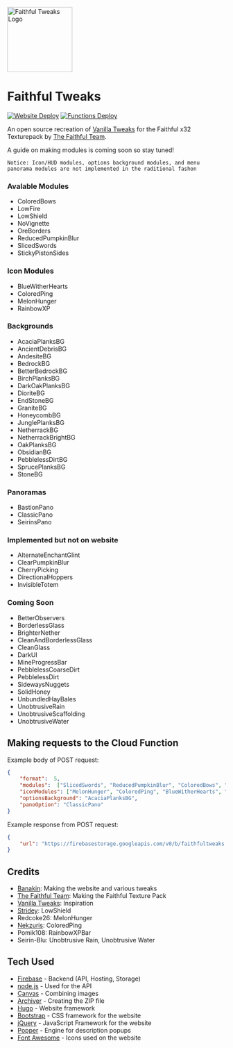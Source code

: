 [<img src="https://faithfultweaks.web.app/images/logo.png" alt="Faithful Tweaks Logo" width="150px" />](https://faithfultweaks.web.app/)

# Faithful Tweaks
[![Website Deploy](https://github.com/Banakin/FaithfulTweaks/workflows/Website%20Deploy/badge.svg)](https://github.com/Banakin/FaithfulTweaks/actions)
[![Functions Deploy](https://github.com/Banakin/FaithfulTweaks/workflows/Functions%20Deploy/badge.svg)](https://github.com/Banakin/FaithfulTweaks/actions)
<!-- [![Storage Deploy](https://github.com/Banakin/FaithfulTweaks/workflows/Storage%20Deploy/badge.svg)](https://github.com/Banakin/FaithfulTweaks/actions) -->

An open source recreation of [Vanilla Tweaks](https://vanillatweaks.net/picker/resource-packs/) for the Faithful x32 Texturepack by [The Faithful Team](https://faithful.team/).

A guide on making modules is coming soon so stay tuned!

`Notice: Icon/HUD modules, options background modules, and menu panorama modules are not implemented in the raditional fashon`

### Avalable Modules
- ColoredBows
- LowFire
- LowShield
- NoVignette
- OreBorders
- ReducedPumpkinBlur
- SlicedSwords
- StickyPistonSides

### Icon Modules
- BlueWitherHearts
- ColoredPing
- MelonHunger
- RainbowXP

### Backgrounds
- AcaciaPlanksBG
- AncientDebrisBG
- AndesiteBG
- BedrockBG
- BetterBedrockBG
- BirchPlanksBG
- DarkOakPlanksBG
- DioriteBG
- EndStoneBG
- GraniteBG
- HoneycombBG
- JunglePlanksBG
- NetherrackBG
- NetherrackBrightBG
- OakPlanksBG
- ObsidianBG
- PebblelessDirtBG
- SprucePlanksBG
- StoneBG

### Panoramas
- BastionPano
- ClassicPano
- SeirinsPano

### Implemented but not on website
- AlternateEnchantGlint
- ClearPumpkinBlur
- CherryPicking
- DirectionalHoppers
- InvisibleTotem

### Coming Soon
- BetterObservers
- BorderlessGlass
- BrighterNether
- CleanAndBorderlessGlass
- CleanGlass
- DarkUI
- MineProgressBar
- PebblelessCoarseDirt
- PebblelessDirt
- SidewaysNuggets
- SolidHoney
- UnbundledHayBales
- UnobtrusiveRain
- UnobtrusiveScaffolding
- UnobtrusiveWater

## Making requests to the Cloud Function
Example body of POST request:
```json
{
	"format":  5,
	"modules":  ["SlicedSwords", "ReducedPumpkinBlur", "ColoredBows", "OreBorders", "StickyPistonSides"],
	"iconModules": ["MelonHunger", "ColoredPing", "BlueWitherHearts", "RainbowXP"],
	"optionsBackground": "AcaciaPlanksBG",
	"panoOption": "ClassicPano"
}
```

Example response from POST request:
```json
{
	"url": "https://firebasestorage.googleapis.com/v0/b/faithfultweaks.appspot.com/o/FaithfulTweaks%2F900000000-0000-0000-0000-000000000000.zip?alt=media&token=00000000-0000-0000-0000-000000000000"
}
```

## Credits
-  [Banakin](https://banakin.github.io): Making the website and various tweaks
-  [The Faithful Team](https://faithful.team/): Making the Faithful Texture Pack
-  [Vanilla Tweaks](https://vanillatweaks.net/picker/resource-packs/): Inspiration
-  [Stridey](https://www.planetminecraft.com/member/stridey/): LowShield
- Redcoke26: MelonHunger
-  [Nekzuris](https://twitter.com/Nekzuris): ColoredPing
- Pomik108: RainbowXPBar
- Seirin-Blu: Unobtrusive Rain, Unobtrusive Water

## Tech Used
- [Firebase](https://firebase.google.com/) - Backend (API, Hosting, Storage)
- [node.js](https://nodejs.org/) - Used for the API
- [Canvas](https://github.com/Automattic/node-canvas) - Combining images
- [Archiver](https://github.com/archiverjs/node-archiver) - Creating the ZIP file
- [Hugo](https://gohugo.io/) - Website framework
- [Bootstrap](https://getbootstrap.com/) - CSS framework for the website
- [jQuery](https://jquery.com/) - JavaScript Framework for the website
- [Popper](https://popper.js.org/) - Engine for description popups
- [Font Awesome](https://fontawesome.com/) - Icons used on the website
